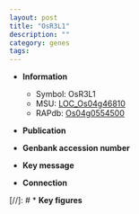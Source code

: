 ```yaml
---
layout: post
title: "OsR3L1"
description: ""
category: genes
tags: 
---
```


* **Information**  
    + Symbol: OsR3L1  
    + MSU: [LOC_Os04g46810](http://rice.uga.edu/cgi-bin/ORF_infopage.cgi?orf=LOC_Os04g46810)  
    + RAPdb: [Os04g0554500](http://rapdb.dna.affrc.go.jp/viewer/gbrowse_details/irgsp1?name=Os04g0554500)  

* **Publication**  

* **Genbank accession number**  

* **Key message**  

* **Connection**  

[//]: # * **Key figures**  


